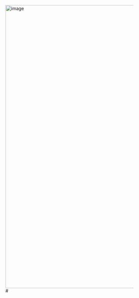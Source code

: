 <img width="1908" height="892" alt="image" src="https://github.com/user-attachments/assets/6e449904-302e-4a16-b797-4ac40e1d90d2" /># <!DOCTYPE html>
<html lang="en">
<head>
    <meta charset="UTF-8">
    <meta name="viewport" content="width=device-width, initial-scale=1.0">
    <title>Animated Profile - Your Name</title>
    <style>
        * {
            margin: 0;
            padding: 0;
            box-sizing: border-box;
        }

        body {
            font-family: 'Arial', sans-serif;
            background: linear-gradient(-45deg, #ee7752, #e73c7e, #23a6d5, #23d5ab);
            background-size: 400% 400%;
            animation: gradientShift 15s ease infinite;
            min-height: 100vh;
            display: flex;
            justify-content: center;
            align-items: center;
            overflow: hidden;
        }

        @keyframes gradientShift {
            0% { background-position: 0% 50%; }
            50% { background-position: 100% 50%; }
            100% { background-position: 0% 50%; }
        }

        .container {
            text-align: center;
            background: rgba(255, 255, 255, 0.1);
            backdrop-filter: blur(10px);
            border: 1px solid rgba(255, 255, 255, 0.2);
            border-radius: 20px;
            padding: 50px;
            box-shadow: 0 8px 32px 0 rgba(31, 38, 135, 0.37);
            animation: containerFloat 6s ease-in-out infinite;
        }

        @keyframes containerFloat {
            0%, 100% { transform: translateY(0px); }
            50% { transform: translateY(-20px); }
        }

        .name {
            font-size: 4em;
            font-weight: bold;
            color: #fff;
            margin-bottom: 20px;
            animation: nameGlow 3s ease-in-out infinite alternate;
            text-shadow: 0 0 20px rgba(255, 255, 255, 0.8);
        }

        @keyframes nameGlow {
            from {
                text-shadow: 0 0 20px rgba(255, 255, 255, 0.8),
                            0 0 30px rgba(255, 255, 255, 0.6),
                            0 0 40px rgba(255, 255, 255, 0.4);
            }
            to {
                text-shadow: 0 0 30px rgba(255, 255, 255, 1),
                            0 0 40px rgba(255, 255, 255, 0.8),
                            0 0 50px rgba(255, 255, 255, 0.6);
            }
        }

        .roll-number {
            font-size: 2em;
            color: #fff;
            margin-bottom: 30px;
            animation: rollSlide 2s ease-in-out infinite;
            opacity: 0.9;
        }

        @keyframes rollSlide {
            0%, 100% { transform: translateX(0px); }
            25% { transform: translateX(-10px); }
            75% { transform: translateX(10px); }
        }

        .animated-text {
            font-size: 1.5em;
            color: #fff;
            margin: 20px 0;
            animation: textBounce 4s ease-in-out infinite;
        }

        @keyframes textBounce {
            0%, 20%, 50%, 80%, 100% { transform: translateY(0); }
            40% { transform: translateY(-10px); }
            60% { transform: translateY(-5px); }
        }

        .stars {
            position: fixed;
            top: 0;
            left: 0;
            width: 100%;
            height: 100%;
            pointer-events: none;
        }

        .star {
            position: absolute;
            background: white;
            border-radius: 50%;
            animation: twinkle 2s infinite;
        }

        @keyframes twinkle {
            0%, 100% { opacity: 0; transform: scale(0); }
            50% { opacity: 1; transform: scale(1); }
        }

        .floating-shapes {
            position: fixed;
            top: 0;
            left: 0;
            width: 100%;
            height: 100%;
            pointer-events: none;
            z-index: -1;
        }

        .shape {
            position: absolute;
            opacity: 0.3;
            animation: floatShapes 20s linear infinite;
        }

        .circle {
            border-radius: 50%;
            background: rgba(255, 255, 255, 0.2);
        }

        .square {
            background: rgba(255, 255, 255, 0.15);
            transform: rotate(45deg);
        }

        @keyframes floatShapes {
            0% {
                transform: translateY(100vh) rotate(0deg);
            }
            100% {
                transform: translateY(-100px) rotate(360deg);
            }
        }

        .profile-info {
            margin-top: 30px;
            animation: fadeInUp 2s ease-out;
        }

        @keyframes fadeInUp {
            from {
                opacity: 0;
                transform: translateY(30px);
            }
            to {
                opacity: 1;
                transform: translateY(0);
            }
        }

        .social-links {
            margin-top: 30px;
            display: flex;
            justify-content: center;
            gap: 20px;
        }

        .social-link {
            width: 50px;
            height: 50px;
            background: rgba(255, 255, 255, 0.2);
            border-radius: 50%;
            display: flex;
            align-items: center;
            justify-content: center;
            color: white;
            text-decoration: none;
            font-size: 1.2em;
            transition: all 0.3s ease;
            animation: socialPulse 3s ease-in-out infinite;
        }

        @keyframes socialPulse {
            0%, 100% { transform: scale(1); }
            50% { transform: scale(1.1); }
        }

        .social-link:hover {
            background: rgba(255, 255, 255, 0.4);
            transform: scale(1.2) !important;
        }

        /* Responsive design */
        @media (max-width: 768px) {
            .container {
                padding: 30px 20px;
                margin: 20px;
            }
            
            .name {
                font-size: 2.5em;
            }
            
            .roll-number {
                font-size: 1.5em;
            }
            
            .animated-text {
                font-size: 1.2em;
            }
        }
    </style>
</head>
<body>
    <div class="stars" id="stars"></div>
    
    <div class="floating-shapes" id="floating-shapes"></div>
    
    <div class="container">
        <h1 class="name" id="studentName">Tahir Attar</h1>
        <h2 class="roll-number" id="rollNumber">Roll Number: 4162</h2>
        
        <div class="profile-info">
            <p class="animated-text">✨ Student Profile ✨</p>
            <p class="animated-text">Welcome to my animated webpage!</p>
        </div>
        
        <div class="social-links">
            <a href="#" class="social-link" title="Email">📧</a>
            <a href="#" class="social-link" title="LinkedIn">💼</a>
            <a href="#" class="social-link" title="GitHub">🔗</a>
            <a href="#" class="social-link" title="Portfolio">🌐</a>
        </div>
    </div>

    <script>
        // Create animated stars
        function createStars() {
            const starsContainer = document.getElementById('stars');
            const numberOfStars = 50;
            
            for (let i = 0; i < numberOfStars; i++) {
                const star = document.createElement('div');
                star.className = 'star';
                star.style.left = Math.random() * 100 + '%';
                star.style.top = Math.random() * 100 + '%';
                star.style.width = Math.random() * 3 + 1 + 'px';
                star.style.height = star.style.width;
                star.style.animationDelay = Math.random() * 2 + 's';
                starsContainer.appendChild(star);
            }
        }
        
        // Create floating shapes
        function createFloatingShapes() {
            const shapesContainer = document.getElementById('floating-shapes');
            const numberOfShapes = 15;
            
            for (let i = 0; i < numberOfShapes; i++) {
                const shape = document.createElement('div');
                const isCircle = Math.random() > 0.5;
                
                shape.className = `shape ${isCircle ? 'circle' : 'square'}`;
                shape.style.left = Math.random() * 100 + '%';
                shape.style.width = Math.random() * 20 + 10 + 'px';
                shape.style.height = shape.style.width;
                shape.style.animationDelay = Math.random() * 20 + 's';
                shape.style.animationDuration = (Math.random() * 10 + 15) + 's';
                
                shapesContainer.appendChild(shape);
            }
        }
        
        // Typewriter effect for name
        function typeWriter(element, text, speed = 100) {
            let i = 0;
            element.innerHTML = '';
            
            function type() {
                if (i < text.length) {
                    element.innerHTML += text.charAt(i);
                    i++;
                    setTimeout(type, speed);
                }
            }
            type();
        }
        
        // Interactive features
        document.addEventListener('DOMContentLoaded', function() {
            createStars();
            createFloatingShapes();
            
            // Add click effect to container
            const container = document.querySelector('.container');
            container.addEventListener('click', function() {
                this.style.transform = 'scale(1.05)';
                setTimeout(() => {
                    this.style.transform = 'scale(1)';
                }, 200);
            });
            
            // Add mouse move effect
            document.addEventListener('mousemove', function(e) {
                const container = document.querySelector('.container');
                const rect = container.getBoundingClientRect();
                const centerX = rect.left + rect.width / 2;
                const centerY = rect.top + rect.height / 2;
                
                const deltaX = (e.clientX - centerX) * 0.01;
                const deltaY = (e.clientY - centerY) * 0.01;
                
                container.style.transform = `translate(${deltaX}px, ${deltaY}px)`;
            });
        });
        
        // Function to update name and roll number
        function updateProfile(name, rollNumber) {
            document.getElementById('studentName').textContent = name;
            document.getElementById('rollNumber').textContent = `Roll Number: ${rollNumber}`;
        }
        
        // Example usage - replace with your actual name and roll number
        // updateProfile("John Doe", "CS2023001");
    </script>
</body>
</html>
